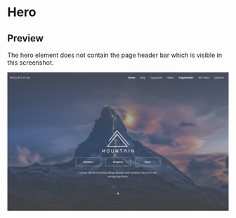 # Hero

## Preview

The hero element does not contain the page header bar which is visible in this screenshot.

![Preview of flex gallery](screenshot.jpg)
